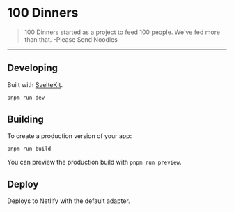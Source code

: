 # 100 Dinners

> 100 Dinners started as a project to feed 100 people.
> We've fed more than that.
> -Please Send Noodles

---

## Developing

Built with [SvelteKit](https://kit.svelte.dev/docs/).

```bash
pnpm run dev
```

## Building

To create a production version of your app:

```bash
pnpm run build
```

You can preview the production build with `pnpm run preview`.

## Deploy

Deploys to Netlify with the default adapter.